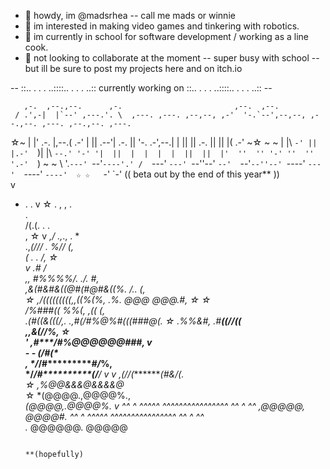 - 👋 howdy, im @madsrhea -- call me mads or winnie
- 👀 im interested in making video games and tinkering with robotics.
- 🌱 im currently in school for software development / working as a line cook.
- 💞️ not looking to collaborate at the moment -- super busy with school -- but ill be sure to post my projects here and on itch.io



-- ::..  .  .   . ..::::..  .  .   . ..::  currently working on  ::..  .  .   . ..::::..  .  .   . ..:: --
                                                                                                  
       ,-.  ,--.,--.      ,-.                         ,--.  ,--.                                       
     / .',-|  |`--' ,---.'. \  ,---. ,---. ,--,--, ,-'  '-.`--',--,--, ,--.,--. ,---. ,--.,--. ,---.  
☆~ |  |' .-. |,--.(  .-' |  || .--'| .-. ||      \'-.  .-',--.|      \|  ||  || .-. ||  ||  |(  .-'  ~☆
~ ~ |  |\ `-' ||  |.-'  `)|  |\ `--.' '-' '|  ||  |  |  |  |  ||  ||  |'  ''  '' '-' ''  ''  '.-'  `)  ~ ~
     \ '.`---' `--'`----'.' /  `---' `---' `--''--'  `--'  `--'`--''--' `----'  `---'  `----' `----'  ☆
  ☆   `-'                `-'               ((  beta out by the end of this year**  ))                                                          
  v
  
 * .          .                                 v                  ☆         .          , , .       
                           .                                                                       
                                                        /(.(.  .                                .  
  ,               ☆      v                            *,/ .,*.,                              .  *  
                                               .,*(/// .    %// (,                                 
                                            **(        .   .    /,                    ☆             
 v                                         .#                  /*                                  
                  ,,    *#%%%%/.        ./.                  #,                                   
                 ,&(#&#&((@#(#@#&((%.   */..                 (,                                   
          ☆      ,/(((((((((,,((%(%*,    .%.     @@@     @@@.#,          ☆      ☆                   
                 */%###((     %%(,       ,((                (,                                   
                      .(#((&(((/,.         .,#*(/#%@%#(((###@(.                                      ☆
                    .*%%&#,              .#*********((//(***(*                                     
                                        ,,&**************(//%,                        ☆            
         '                               ,#****/#*%@@@@@@##**#,             v                      
        - -                             **(**************/*#*(*                                   
         ,                              */*****/#**********#/*%,                                  
                                        */*****/#**********(/**/                                  v
               v                         ,(/**/(*********(#&/*(.                                  
           ☆                                  ,%@@&&&@&&&&@*                                       
                             ☆                *(@@@@.,@@@@%.,                                      
                                              *(@@@@,.@@@@%.                                       v
  ^^ ^  ^^^^^ ^^^^^^^^^^^^^^^^ ^^  ^ ^^       ,@@@@@, @@@@#.      ^^ ^  ^^^^^ ^^^^^^^^^^^^^^^^ ^^  ^ ^^                                     
                                            .* @@@@@@. @@@@@                                     
                                             
                                                                                                  **(hopefully)
                                            
